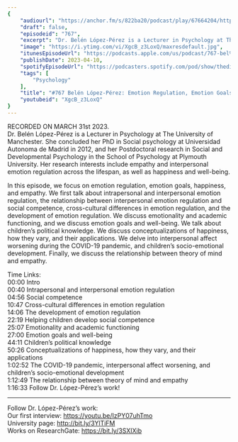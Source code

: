 ```yaml
---
{
	"audiourl": "https://anchor.fm/s/822ba20/podcast/play/67664204/https%3A%2F%2Fd3ctxlq1ktw2nl.cloudfront.net%2Fstaging%2F2023-2-31%2F6a8012a2-172d-0801-4ec4-74db127f4276.m4a",
	"draft": false,
	"episodeid": "767",
	"excerpt": "Dr. Belén López-Pérez is a Lecturer in Psychology at The University of Manchester. She concluded her PhD in Social psychology at Universidad Autonoma de Madrid in 2012, and her Postdoctoral research in Social and Developmental Psychology in the School of Psychology at Plymouth University. Her research interests include empathy and interpersonal emotion regulation across the lifespan, as well as happiness and well-being.",
	"image": "https://i.ytimg.com/vi/XgcB_z3LoxQ/maxresdefault.jpg",
	"itunesEpisodeUrl": "https://podcasts.apple.com/us/podcast/767-bel%C3%A9n-l%C3%B3pez-p%C3%A9rez-emotion-regulation-emotion-goals/id1451347236?i=1000608247748&uo=4",
	"publishDate": 2023-04-10,
	"spotifyEpisodeUrl": "https://podcasters.spotify.com/pod/show/thedissenter/episodes/767-Beln-Lpez-Prez-Emotion-Regulation--Emotion-Goals--Happiness--and-Empathy-e21fesc",
	"tags": [
		"Psychology"
	],
	"title": "#767 Belén López-Pérez: Emotion Regulation, Emotion Goals, Happiness, and Empathy",
	"youtubeid": "XgcB_z3LoxQ"
}
---
```

RECORDED ON MARCH 31st 2023.  
Dr. Belén López-Pérez is a Lecturer in Psychology at The University of Manchester. She concluded her PhD in Social psychology at Universidad Autonoma de Madrid in 2012, and her Postdoctoral research in Social and Developmental Psychology in the School of Psychology at Plymouth University. Her research interests include empathy and interpersonal emotion regulation across the lifespan, as well as happiness and well-being.

In this episode, we focus on emotion regulation, emotion goals, happiness, and empathy. We first talk about intrapersonal and interpersonal emotion regulation, the relationship between interpersonal emotion regulation and social competence, cross-cultural differences in emotion regulation, and the development of emotion regulation. We discuss emotionality and academic functioning, and we discuss emotion goals and well-being. We talk about children’s political knowledge. We discuss conceptualizations of happiness, how they vary, and their applications. We delve into interpersonal affect worsening during the COVID-19 pandemic, and children’s socio-emotional development. Finally, we discuss the relationship between theory of mind and empathy.

Time Links:  
<time>00:00</time> Intro  
<time>00:40</time> Intrapersonal and interpersonal emotion regulation  
<time>04:56</time> Social competence  
<time>10:47</time> Cross-cultural differences in emotion regulation  
<time>14:06</time> The development of emotion regulation  
<time>22:19</time> Helping children develop social competence  
<time>25:07</time> Emotionality and academic functioning  
<time>27:00</time> Emotion goals and well-being  
<time>44:11</time> Children’s political knowledge  
<time>50:26</time> Conceptualizations of happiness, how they vary, and their applications  
<time>1:02:52</time> The COVID-19 pandemic, interpersonal affect worsening, and children’s socio-emotional development  
<time>1:12:49</time> The relationship between theory of mind and empathy  
<time>1:16:33</time> Follow Dr. López-Pérez’s work!

---

Follow Dr. López-Pérez’s work:  
Our first interview: https://youtu.be/IzPY07uhTmo  
University page: http://bit.ly/3YlTiFM  
Works on ResearchGate: https://bit.ly/3SXIXib
